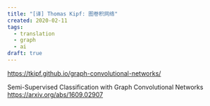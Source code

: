```yaml
---
title: "[译] Thomas Kipf: 图卷积网络"
created: 2020-02-11
tags:
  - translation
  - graph
  - ai
draft: true
---
```


https://tkipf.github.io/graph-convolutional-networks/

Semi-Supervised Classification with Graph Convolutional Networks
https://arxiv.org/abs/1609.02907
